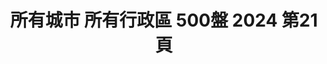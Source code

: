 ---
title: "所有城市 所有行政區 500盤 2024 第21頁"
description: "所有城市 所有行政區 500盤 2024 獲獎餐廳 第21頁"
keywords:
  - 美食競賽
  - 台灣美食
  - 美食精選
datePublished: "2025-06-30"
dateModified: "2025-07-05"
city: "所有城市"
district: "所有行政區"
award: "500盤"
year: "2024"
page: 21
count: 330

restaurants:
  - name: "詹記麻辣火鍋-西門大世界"
    city: "台北市"
    district: "萬華區"
    address: "10844台北市萬華區成都路81號B1"
    phone: "0223111800"
    geo: "25.04311400354847, 121.505162945158"
    link: "台北市/萬華區/詹記麻辣火鍋-西門大世界"
    google_map: "https://maps.app.goo.gl/KKFc3J1GwyBE5yLk7"
    footinder: ""
    award:
    - name: "500盤"
      year: "2024"
  - name: "詹記麻辣火鍋-新莊總店"
    city: "台北市"
    district: "大安區"
    address: "242新北市新莊區新泰路187號"
    phone: "0229982794"
    geo: "25.03770756888766, 121.44733204983531"
    link: "台北市/大安區/詹記麻辣火鍋-新莊總店"
    google_map: "https://maps.app.goo.gl/j6Ht6pzmLFjFwF1y5"
    footinder: "https://footinder.com.tw/%e6%96%b0%e5%8c%97%e5%b8%82%e6%96%b0%e8%8e%8a%e5%8d%80/25747/"
    award:
    - name: "500盤"
      year: "2024"
  - name: "周記肉粥店"
    city: "台北市"
    district: "萬華區"
    address: "台北市萬華區廣州街104號"
    phone: "0223025588"
    geo: "25.036528085338258, 121.5022076698149"
    link: "台北市/萬華區/周記肉粥店"
    google_map: "https://maps.app.goo.gl/CyC4X85C91FbKeQa6"
    footinder: "https://footinder.com.tw/%E5%8F%B0%E5%8C%97%E5%B8%82%E8%90%AC%E8%8F%AF%E5%8D%80/7467/"
    award:
    - name: "500盤"
      year: "2024"
  - name: "國城定潮飯店-正寬法師餐會"
    city: ""
    district: ""
    address: ""
    phone: ""
    geo: ""
    link: "//國城定潮飯店-正寬法師餐會"
    google_map: "https://maps.app.goo.gl/N7BukKpYZDGvmB2v8"
    footinder: ""
    award:
    - name: "500盤"
      year: "2024"
  - name: "春水堂"
    city: "台北市"
    district: "中正區"
    address: "分店眾多請自行搜尋"
    phone: ""
    geo: ""
    link: "台北市/中正區/春水堂"
    google_map: "https://www.google.com/maps/search/%E6%98%A5%E6%B0%B4%E5%A0%82/@25.0417308,121.3938917,10z/data=!3m1!4b1?entry=ttu&g_ep=EgoyMDI1MDYxMS4wIKXMDSoASAFQAw%3D%3D"
    footinder: "https://footinder.com.tw/%E5%8F%B0%E5%8C%97%E5%B8%82%E4%B8%AD%E5%B1%B1%E5%8D%80/43663/"
    award:
    - name: "500盤"
      year: "2024"
  - name: "醇一拉麵"
    city: "台北市"
    district: "大安區"
    address: "台北市大安區仁愛路四段48巷30-1號"
    phone: "0227066800"
    geo: "25.036282732036618, 121.54700082650679"
    link: "台北市/大安區/醇一拉麵"
    google_map: "https://maps.app.goo.gl/3fysJuC5jUdZzdbc7"
    footinder: "https://footinder.com.tw/%E5%8F%B0%E5%8C%97%E5%B8%82%E5%A4%A7%E5%AE%89%E5%8D%80/362156/"
    award:
    - name: "500盤"
      year: "2024"
  - name: "春韭"
    city: "台北市"
    district: "中山區"
    address: "台北市中山區中山北路二段183巷1-5號"
    phone: "0225930155"
    geo: "25.063860039282382, 121.52300489899268"
    link: "台北市/中山區/春韭"
    google_map: "https://maps.app.goo.gl/Qmni6uNzNo1H8R9t9"
    footinder: "https://footinder.com.tw/%e5%8f%b0%e5%8c%97%e5%b8%82%e4%b8%ad%e5%b1%b1%e5%8d%80/362158/"
    award:
    - name: "500盤"
      year: "2024"
  - name: "承家私廚"
    city: "台北市"
    district: "中山區"
    address: "台北市中山區民權東路二段92巷6號"
    phone: "0225221276"
    geo: "25.060878196777995, 121.53167005765596"
    link: "台北市/中山區/承家私廚"
    google_map: "https://maps.app.goo.gl/TMwqdshzAeN5Jej87"
    footinder: "https://footinder.com.tw/%E5%8F%B0%E5%8C%97%E5%B8%82%E4%B8%AD%E5%B1%B1%E5%8D%80/176131/"
    award:
    - name: "500盤"
      year: "2024"
  - name: "赤身燒肉 USHIO Taipei"
    city: "台北市"
    district: "中山區"
    address: "台北市中山區中山北路一段57號"
    phone: "0225710357"
    geo: "25.049483340243512, 121.52168135403534"
    link: "台北市/中山區/赤身燒肉_USHIO_Taipei"
    google_map: "https://maps.app.goo.gl/cJ1NvP67rdE76gnT7"
    footinder: "https://footinder.com.tw/%E5%8F%B0%E5%8C%97%E5%B8%82%E4%B8%AD%E5%B1%B1%E5%8D%80/362160/"
    award:
    - name: "500盤"
      year: "2024"
---